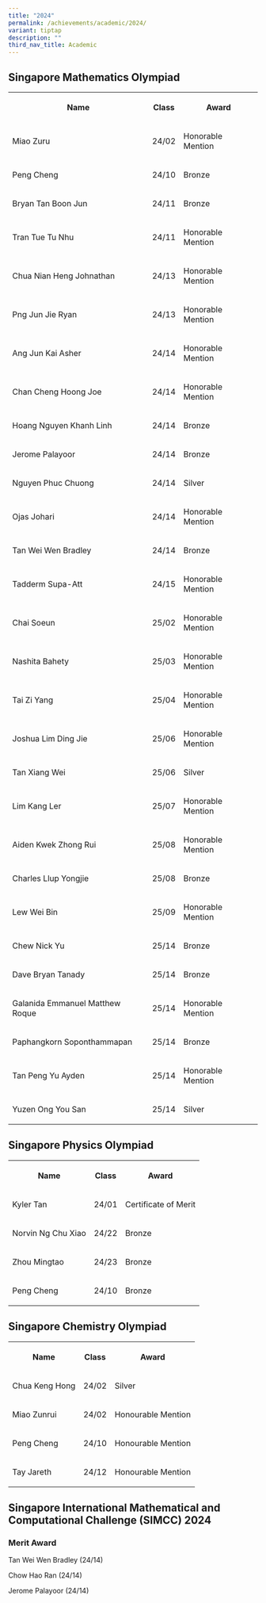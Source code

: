 ```yaml
---
title: "2024"
permalink: /achievements/academic/2024/
variant: tiptap
description: ""
third_nav_title: Academic
---
```

<p></p>
<p></p>
<h2>Singapore Mathematics Olympiad</h2>
<table style="minWidth: 75px">
<colgroup>
<col>
<col>
<col>
</colgroup>
<tbody>
<tr>
<th rowspan="1" colspan="1">
<p>Name</p>
</th>
<th rowspan="1" colspan="1">
<p>Class</p>
</th>
<th rowspan="1" colspan="1">
<p>Award</p>
</th>
</tr>
<tr>
<td rowspan="1" colspan="1">
<p>Miao Zuru</p>
</td>
<td rowspan="1" colspan="1">
<p>24/02</p>
</td>
<td rowspan="1" colspan="1">
<p>Honorable Mention</p>
</td>
</tr>
<tr>
<td rowspan="1" colspan="1">
<p>Peng Cheng</p>
</td>
<td rowspan="1" colspan="1">
<p>24/10</p>
</td>
<td rowspan="1" colspan="1">
<p>Bronze</p>
</td>
</tr>
<tr>
<td rowspan="1" colspan="1">
<p>Bryan Tan Boon Jun</p>
</td>
<td rowspan="1" colspan="1">
<p>24/11</p>
</td>
<td rowspan="1" colspan="1">
<p>Bronze</p>
</td>
</tr>
<tr>
<td rowspan="1" colspan="1">
<p>Tran Tue Tu Nhu</p>
</td>
<td rowspan="1" colspan="1">
<p>24/11</p>
</td>
<td rowspan="1" colspan="1">
<p>Honorable Mention</p>
</td>
</tr>
<tr>
<td rowspan="1" colspan="1">
<p>Chua Nian Heng Johnathan</p>
</td>
<td rowspan="1" colspan="1">
<p>24/13</p>
</td>
<td rowspan="1" colspan="1">
<p>Honorable Mention</p>
</td>
</tr>
<tr>
<td rowspan="1" colspan="1">
<p>Png Jun Jie Ryan</p>
</td>
<td rowspan="1" colspan="1">
<p>24/13</p>
</td>
<td rowspan="1" colspan="1">
<p>Honorable Mention</p>
</td>
</tr>
<tr>
<td rowspan="1" colspan="1">
<p>Ang Jun Kai Asher</p>
</td>
<td rowspan="1" colspan="1">
<p>24/14</p>
</td>
<td rowspan="1" colspan="1">
<p>Honorable Mention</p>
</td>
</tr>
<tr>
<td rowspan="1" colspan="1">
<p>Chan Cheng Hoong Joe</p>
</td>
<td rowspan="1" colspan="1">
<p>24/14</p>
</td>
<td rowspan="1" colspan="1">
<p>Honorable Mention</p>
</td>
</tr>
<tr>
<td rowspan="1" colspan="1">
<p>Hoang Nguyen Khanh Linh</p>
</td>
<td rowspan="1" colspan="1">
<p>24/14</p>
</td>
<td rowspan="1" colspan="1">
<p>Bronze</p>
</td>
</tr>
<tr>
<td rowspan="1" colspan="1">
<p>Jerome Palayoor</p>
</td>
<td rowspan="1" colspan="1">
<p>24/14</p>
</td>
<td rowspan="1" colspan="1">
<p>Bronze</p>
</td>
</tr>
<tr>
<td rowspan="1" colspan="1">
<p>Nguyen Phuc Chuong</p>
</td>
<td rowspan="1" colspan="1">
<p>24/14</p>
</td>
<td rowspan="1" colspan="1">
<p>Silver</p>
</td>
</tr>
<tr>
<td rowspan="1" colspan="1">
<p>Ojas Johari</p>
</td>
<td rowspan="1" colspan="1">
<p>24/14</p>
</td>
<td rowspan="1" colspan="1">
<p>Honorable Mention</p>
</td>
</tr>
<tr>
<td rowspan="1" colspan="1">
<p>Tan Wei Wen Bradley</p>
</td>
<td rowspan="1" colspan="1">
<p>24/14</p>
</td>
<td rowspan="1" colspan="1">
<p>Bronze</p>
</td>
</tr>
<tr>
<td rowspan="1" colspan="1">
<p>Tadderm Supa-Att</p>
</td>
<td rowspan="1" colspan="1">
<p>24/15</p>
</td>
<td rowspan="1" colspan="1">
<p>Honorable Mention</p>
</td>
</tr>
<tr>
<td rowspan="1" colspan="1">
<p>Chai Soeun</p>
</td>
<td rowspan="1" colspan="1">
<p>25/02</p>
</td>
<td rowspan="1" colspan="1">
<p>Honorable Mention</p>
</td>
</tr>
<tr>
<td rowspan="1" colspan="1">
<p>Nashita Bahety</p>
</td>
<td rowspan="1" colspan="1">
<p>25/03</p>
</td>
<td rowspan="1" colspan="1">
<p>Honorable Mention</p>
</td>
</tr>
<tr>
<td rowspan="1" colspan="1">
<p>Tai Zi Yang</p>
</td>
<td rowspan="1" colspan="1">
<p>25/04</p>
</td>
<td rowspan="1" colspan="1">
<p>Honorable Mention</p>
</td>
</tr>
<tr>
<td rowspan="1" colspan="1">
<p>Joshua Lim Ding Jie</p>
</td>
<td rowspan="1" colspan="1">
<p>25/06</p>
</td>
<td rowspan="1" colspan="1">
<p>Honorable Mention</p>
</td>
</tr>
<tr>
<td rowspan="1" colspan="1">
<p>Tan Xiang Wei</p>
</td>
<td rowspan="1" colspan="1">
<p>25/06</p>
</td>
<td rowspan="1" colspan="1">
<p>Silver</p>
</td>
</tr>
<tr>
<td rowspan="1" colspan="1">
<p>Lim Kang Ler</p>
</td>
<td rowspan="1" colspan="1">
<p>25/07</p>
</td>
<td rowspan="1" colspan="1">
<p>Honorable Mention</p>
</td>
</tr>
<tr>
<td rowspan="1" colspan="1">
<p>Aiden Kwek Zhong Rui</p>
</td>
<td rowspan="1" colspan="1">
<p>25/08</p>
</td>
<td rowspan="1" colspan="1">
<p>Honorable Mention</p>
</td>
</tr>
<tr>
<td rowspan="1" colspan="1">
<p>Charles Llup Yongjie</p>
</td>
<td rowspan="1" colspan="1">
<p>25/08</p>
</td>
<td rowspan="1" colspan="1">
<p>Bronze</p>
</td>
</tr>
<tr>
<td rowspan="1" colspan="1">
<p>Lew Wei Bin</p>
</td>
<td rowspan="1" colspan="1">
<p>25/09</p>
</td>
<td rowspan="1" colspan="1">
<p>Honorable Mention</p>
</td>
</tr>
<tr>
<td rowspan="1" colspan="1">
<p>Chew Nick Yu</p>
</td>
<td rowspan="1" colspan="1">
<p>25/14</p>
</td>
<td rowspan="1" colspan="1">
<p>Bronze</p>
</td>
</tr>
<tr>
<td rowspan="1" colspan="1">
<p>Dave Bryan Tanady</p>
</td>
<td rowspan="1" colspan="1">
<p>25/14</p>
</td>
<td rowspan="1" colspan="1">
<p>Bronze</p>
</td>
</tr>
<tr>
<td rowspan="1" colspan="1">
<p>Galanida Emmanuel Matthew Roque</p>
</td>
<td rowspan="1" colspan="1">
<p>25/14</p>
</td>
<td rowspan="1" colspan="1">
<p>Honorable Mention</p>
</td>
</tr>
<tr>
<td rowspan="1" colspan="1">
<p>Paphangkorn Soponthammapan</p>
</td>
<td rowspan="1" colspan="1">
<p>25/14</p>
</td>
<td rowspan="1" colspan="1">
<p>Bronze</p>
</td>
</tr>
<tr>
<td rowspan="1" colspan="1">
<p>Tan Peng Yu Ayden</p>
</td>
<td rowspan="1" colspan="1">
<p>25/14</p>
</td>
<td rowspan="1" colspan="1">
<p>Honorable Mention</p>
</td>
</tr>
<tr>
<td rowspan="1" colspan="1">
<p>Yuzen Ong You San</p>
</td>
<td rowspan="1" colspan="1">
<p>25/14</p>
</td>
<td rowspan="1" colspan="1">
<p>Silver</p>
</td>
</tr>
</tbody>
</table>
<p></p>
<p></p>
<h2>Singapore Physics Olympiad</h2>
<table style="minWidth: 75px">
<colgroup>
<col>
<col>
<col>
</colgroup>
<tbody>
<tr>
<th rowspan="1" colspan="1">
<p>Name</p>
</th>
<th rowspan="1" colspan="1">
<p>Class</p>
</th>
<th rowspan="1" colspan="1">
<p>Award</p>
</th>
</tr>
<tr>
<td rowspan="1" colspan="1">
<p>Kyler Tan</p>
</td>
<td rowspan="1" colspan="1">
<p>24/01</p>
</td>
<td rowspan="1" colspan="1">
<p>Certificate of Merit</p>
</td>
</tr>
<tr>
<td rowspan="1" colspan="1">
<p>Norvin Ng Chu Xiao</p>
</td>
<td rowspan="1" colspan="1">
<p>24/22</p>
</td>
<td rowspan="1" colspan="1">
<p>Bronze</p>
</td>
</tr>
<tr>
<td rowspan="1" colspan="1">
<p>Zhou Mingtao</p>
</td>
<td rowspan="1" colspan="1">
<p>24/23</p>
</td>
<td rowspan="1" colspan="1">
<p>Bronze</p>
</td>
</tr>
<tr>
<td rowspan="1" colspan="1">
<p>Peng Cheng</p>
</td>
<td rowspan="1" colspan="1">
<p>24/10</p>
</td>
<td rowspan="1" colspan="1">
<p>Bronze</p>
</td>
</tr>
</tbody>
</table>
<p></p>
<h2>Singapore Chemistry Olympiad</h2>
<table style="minWidth: 75px">
<colgroup>
<col>
<col>
<col>
</colgroup>
<tbody>
<tr>
<th rowspan="1" colspan="1">
<p>Name</p>
</th>
<th rowspan="1" colspan="1">
<p>Class</p>
</th>
<th rowspan="1" colspan="1">
<p>Award</p>
</th>
</tr>
<tr>
<td rowspan="1" colspan="1">
<p>Chua Keng Hong</p>
</td>
<td rowspan="1" colspan="1">
<p>24/02</p>
</td>
<td rowspan="1" colspan="1">
<p>Silver</p>
</td>
</tr>
<tr>
<td rowspan="1" colspan="1">
<p>Miao Zunrui</p>
</td>
<td rowspan="1" colspan="1">
<p>24/02</p>
</td>
<td rowspan="1" colspan="1">
<p>Honourable Mention</p>
</td>
</tr>
<tr>
<td rowspan="1" colspan="1">
<p>Peng Cheng</p>
</td>
<td rowspan="1" colspan="1">
<p>24/10</p>
</td>
<td rowspan="1" colspan="1">
<p>Honourable Mention</p>
</td>
</tr>
<tr>
<td rowspan="1" colspan="1">
<p>Tay Jareth</p>
</td>
<td rowspan="1" colspan="1">
<p>24/12</p>
</td>
<td rowspan="1" colspan="1">
<p>Honourable Mention</p>
</td>
</tr>
</tbody>
</table>
<p></p>
<h2>Singapore International Mathematical and Computational Challenge (SIMCC) 2024</h2>
<h3><strong>Merit Award</strong></h3>
<p>Tan Wei Wen Bradley (24/14)</p>
<p>Chow Hao Ran (24/14)</p>
<p>Jerome Palayoor (24/14)</p>
<p></p>